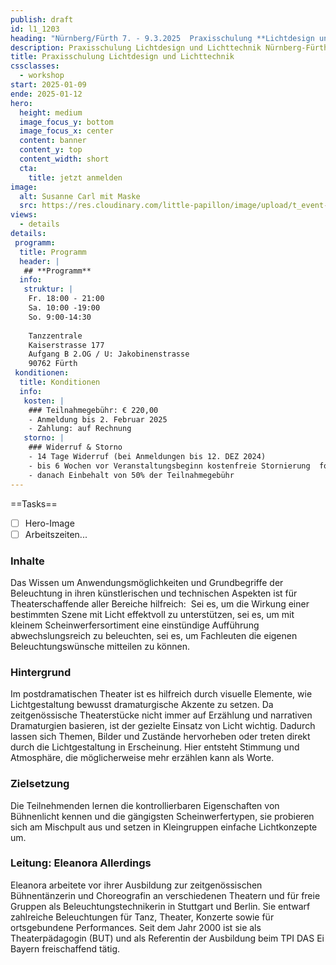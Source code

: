 ```yaml
---
publish: draft
id: l1_1203
heading: "Nürnberg/Fürth 7. - 9.3.2025  Praxisschulung **Lichtdesign und Lichttechnik**"
description: Praxisschulung Lichtdesign und Lichttechnik Nürnberg-Fürth 7. - 9.3.2025
title: Praxisschulung Lichtdesign und Lichttechnik
cssclasses:
  - workshop
start: 2025-01-09
ende: 2025-01-12
hero:
  height: medium
  image_focus_y: bottom
  image_focus_x: center
  content: banner
  content_y: top
  content_width: short
  cta:
    title: jetzt anmelden
image:
  alt: Susanne Carl mit Maske
  src: https://res.cloudinary.com/little-papillon/image/upload/t_event-banner-smart/v1719226155/dasei/susanne_carl_pmeiyy.png   
views:
  - details
details:
 programm:
  title: Programm
  header: |
   ## **Programm**
  info:
   struktur: |
    Fr. 18:00 - 21:00
    Sa. 10:00 -19:00
    So. 9:00-14:30
    
    Tanzzentrale 
    Kaiserstrasse 177
    Aufgang B 2.OG / U: Jakobinenstrasse
    90762 Fürth
 konditionen:
  title: Konditionen
  info:
   kosten: |
    ### Teilnahmegebühr: € 220,00
    - Anmeldung bis 2. Februar 2025
    - Zahlung: auf Rechnung
   storno: |
    ### Widerruf & Storno
    - 14 Tage Widerruf (bei Anmeldungen bis 12. DEZ 2024)
    - bis 6 Wochen vor Veranstaltungsbeginn kostenfreie Stornierung  formlos schriftlich
    - danach Einbehalt von 50% der Teilnahmegebühr
---
```

==Tasks==
- [ ] Hero-Image
- [ ] Arbeitszeiten...

<!-- PUBLISH-FROM-HERE -->


### Inhalte 
Das Wissen um Anwendungsmöglichkeiten und Grundbegriffe der Beleuchtung in ihren künstlerischen und technischen Aspekten ist für Theaterschaffende aller Bereiche hilfreich: 
Sei es, um die Wirkung einer bestimmten Szene mit Licht effektvoll zu unterstützen, sei es, um mit kleinem Scheinwerfersortiment eine einstündige Aufführung abwechslungsreich zu beleuchten, sei es, um Fachleuten die eigenen Beleuchtungswünsche mitteilen zu können. 

### Hintergrund
Im postdramatischen Theater ist es hilfreich durch visuelle Elemente, wie Lichtgestaltung bewusst dramaturgische Akzente zu setzen. Da zeitgenössische Theaterstücke nicht immer auf Erzählung und narrativen Dramaturgien basieren, ist der gezielte Einsatz von Licht wichtig. Dadurch lassen sich Themen, Bilder und Zustände hervorheben oder treten direkt durch die Lichtgestaltung in Erscheinung. Hier entsteht Stimmung und Atmosphäre, die möglicherweise mehr erzählen kann als Worte.

### Zielsetzung
Die Teilnehmenden lernen die kontrollierbaren Eigenschaften von Bühnenlicht kennen und die gängigsten Scheinwerfertypen, sie probieren sich am Mischpult aus und setzen in Kleingruppen einfache Lichtkonzepte um.

### Leitung: Eleanora Allerdings
Eleanora arbeitete vor ihrer Ausbildung zur zeitgenössischen Bühnentänzerin und Choreografin an verschiedenen Theatern und für freie Gruppen als Beleuchtungstechnikerin in Stuttgart und Berlin. Sie entwarf zahlreiche Beleuchtungen für Tanz, Theater, Konzerte sowie für ortsgebundene Performances. Seit dem Jahr 2000 ist sie als Theaterpädagogin (BUT) und als Referentin der Ausbildung beim TPI DAS Ei Bayern freischaffend tätig.
